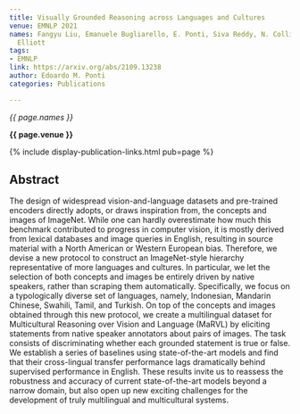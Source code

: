 ```yaml
---
title: Visually Grounded Reasoning across Languages and Cultures
venue: EMNLP 2021
names: Fangyu Liu, Emanuele Bugliarello, E. Ponti, Siva Reddy, N. Collier, Desmond
  Elliott
tags:
- EMNLP
link: https://arxiv.org/abs/2109.13238
author: Edoardo M. Ponti
categories: Publications

---
```


*{{ page.names }}*

**{{ page.venue }}**

{% include display-publication-links.html pub=page %}

## Abstract

The design of widespread vision-and-language datasets and pre-trained encoders directly adopts, or draws inspiration from, the concepts and images of ImageNet. While one can hardly overestimate how much this benchmark contributed to progress in computer vision, it is mostly derived from lexical databases and image queries in English, resulting in source material with a North American or Western European bias. Therefore, we devise a new protocol to construct an ImageNet-style hierarchy representative of more languages and cultures. In particular, we let the selection of both concepts and images be entirely driven by native speakers, rather than scraping them automatically. Specifically, we focus on a typologically diverse set of languages, namely, Indonesian, Mandarin Chinese, Swahili, Tamil, and Turkish. On top of the concepts and images obtained through this new protocol, we create a multilingual dataset for Multicultural Reasoning over Vision and Language (MaRVL) by eliciting statements from native speaker annotators about pairs of images. The task consists of discriminating whether each grounded statement is true or false. We establish a series of baselines using state-of-the-art models and find that their cross-lingual transfer performance lags dramatically behind supervised performance in English. These results invite us to reassess the robustness and accuracy of current state-of-the-art models beyond a narrow domain, but also open up new exciting challenges for the development of truly multilingual and multicultural systems.